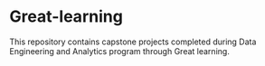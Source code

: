 # Great-learning
This repository contains capstone projects completed during Data Engineering and Analytics program through Great learning.

